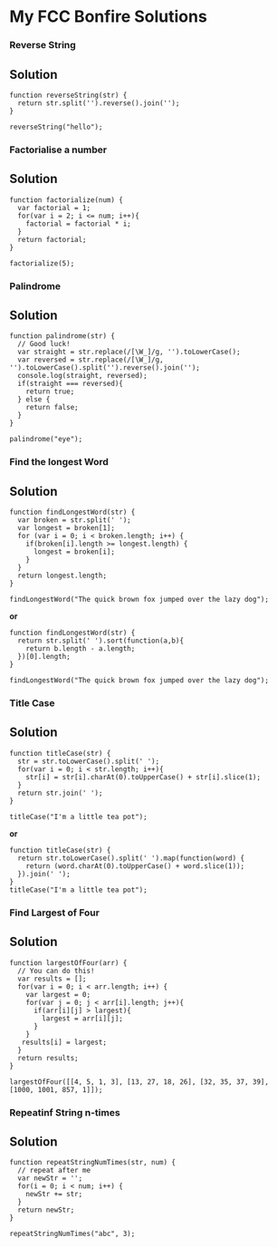 # My FCC Bonfire Solutions


### Reverse String

**Solution**
--------------
```
function reverseString(str) {
  return str.split('').reverse().join('');
}

reverseString("hello");
```

### Factorialise a number

**Solution**
--------------

```
function factorialize(num) {
  var factorial = 1;
  for(var i = 2; i <= num; i++){
    factorial = factorial * i;
  }
  return factorial;
}

factorialize(5);
```

### Palindrome

**Solution**
--------------
```
function palindrome(str) {
  // Good luck!
  var straight = str.replace(/[\W_]/g, '').toLowerCase();
  var reversed = str.replace(/[\W_]/g, '').toLowerCase().split('').reverse().join('');
  console.log(straight, reversed);
  if(straight === reversed){
    return true;
  } else {
    return false;
  }
}

palindrome("eye");
```

### Find the longest Word

**Solution**
--------------
```
function findLongestWord(str) {
  var broken = str.split(' ');
  var longest = broken[1];
  for (var i = 0; i < broken.length; i++) {
    if(broken[i].length >= longest.length) {
      longest = broken[i];
    }
  }
  return longest.length;
}

findLongestWord("The quick brown fox jumped over the lazy dog");
```

**or**

```
function findLongestWord(str) {
  return str.split(' ').sort(function(a,b){
    return b.length - a.length;
  })[0].length;
}

findLongestWord("The quick brown fox jumped over the lazy dog");
```

### Title Case

**Solution**
--------------
```
function titleCase(str) {
  str = str.toLowerCase().split(' ');
  for(var i = 0; i < str.length; i++){
    str[i] = str[i].charAt(0).toUpperCase() + str[i].slice(1);
  }
  return str.join(' ');
}

titleCase("I'm a little tea pot");
```

**or**

```
function titleCase(str) {
  return str.toLowerCase().split(' ').map(function(word) {
    return (word.charAt(0).toUpperCase() + word.slice(1));
  }).join(' ');
}
titleCase("I'm a little tea pot");
```

### Find Largest of Four

**Solution**
--------------
```
function largestOfFour(arr) {
  // You can do this!
  var results = [];
  for(var i = 0; i < arr.length; i++) {
    var largest = 0;
    for(var j = 0; j < arr[i].length; j++){
      if(arr[i][j] > largest){
		largest = arr[i][j];
      }
    }
   results[i] = largest;
  }
  return results;
}

largestOfFour([[4, 5, 1, 3], [13, 27, 18, 26], [32, 35, 37, 39], [1000, 1001, 857, 1]]);
```

### Repeatinf String n-times

**Solution**
--------------
```
function repeatStringNumTimes(str, num) {
  // repeat after me
  var newStr = '';
  for(i = 0; i < num; i++) {
    newStr += str;
  }
  return newStr;
}

repeatStringNumTimes("abc", 3);
```

